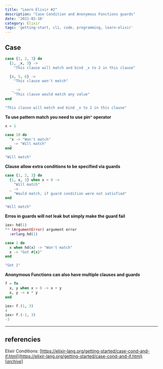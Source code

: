 ```yaml
---
title: "Learn Elixir #2"
description: "Case Condition and Anonymous Functions guards"
date: '2021-02-16'
category: Elixir
tags: 'getting-start, cli, code, programming, learn-elixir'
---
```



## Case

```elixir
case {1, 2, 3} do
  {1, _x, 3} ->
    "This clause will match and bind _x to 2 in this clause"

  {4, 5, 6} ->
    "This clause won't match"

   _ ->
    "This clause would match any value"
end
```
```elixir
"This clause will match and bind _x to 2 in this clause"
```

**To use pattern match you need to use pin`^` operator**

```elixir
x = 1

case 10 do
  ^x -> "Won't match"
  _ -> "Will match"
end
```
```elixir
"Will match"
```

**Clause allow extra conditions to be specified via guards**

```elixir
case {1, 2, 3} do
  {1, x, 3} when x > 0 ->
    "Will match"
  _ ->
    "Would match, if guard condition were not satisfied"
end
```
```elixir
"Will match"
```

**Erros in guards will not leak but simply make the guard fail**

```elixir
iex> hd(1)
** (ArgumentError) argument error
  :erlang.hd(1)
```

```elixir
case 1 do
  x when hd(x) -> "Won't match"
  x -> "Got #{x}"
end
```
```elixir
"Got 1"
```
**Anonymous Functions can also have multiple clauses and guards**

```elixir
f = fn
  x, y when x > 0 -> x + y
  x, y -> x * y
end
```
```elixir
iex> f.(1, 3)
4
iex> f.(-1, 3)
-3
```

---

## referencies

Elixir Conditions: [https://elixir-lang.org/getting-started/case-cond-and-if.html](https://elixir-lang.org/getting-started/case-cond-and-if.html) [[_archive_](https://web.archive.org/web/20210920215626/https://elixir-lang.org/getting-started/case-cond-and-if.html)]

